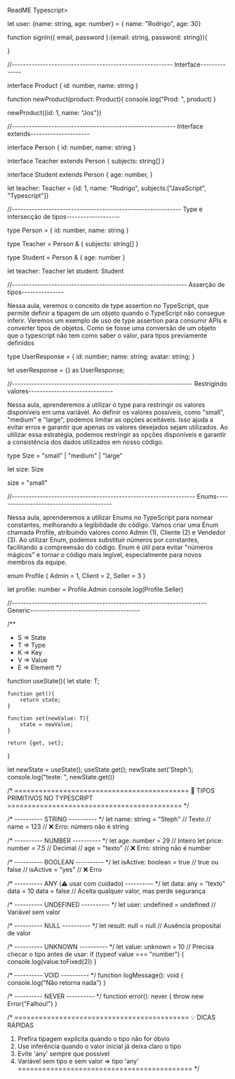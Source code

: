 ReadME Typescript>

let user: {name: string, age: number} = { name: "Rodrigo", age: 30}

function signIn({ email, password }:{email: string, password: string}){
    
}


//---------------------------------------------------------
Interface--------------

interface Product {
    id: number,
    name: string
}

function newProduct(product: Product){
console.log("Prod: ", product)
}

newProduct({id: 1, name: "Jos"})

//----------------------------------------------------------
Interface extends---------------------

interface Person {
    id: number,
    name: string
}

interface Teacher extends Person {
    subjects: string[]
}

interface Student extends Person {
    age: number,
}

let teacher: Teacher = {id: 1, name: "Rodrigo", subjects:["JavaScript", "Typescript"]}

//------------------------------------------------------------
Type e intersecção de tipos-------------------

type Person = {
    id: number,
    name: string
}

type Teacher = Person & {
    subjects: string[]
}

type Student = Person & {
    age: number
}

let teacher: Teacher
let student: Student

//--------------------------------------------------------------
Asserção de tipos---------------

Nessa aula, veremos o conceito de type assertion no TypeScript, que permite definir a tipagem de um objeto quando o TypeScript não consegue inferir. 
Veremos um exemplo de uso de type assertion para consumir APIs e converter tipos de objetos.
Como se fosse uma conversão de um objeto que o typescript não tem como saber o valor, para tipos previamente definidos

type UserResponse = {
    id: number;
    name: string;
    avatar: string;
}

let userResponse = {} as UserResponse;

//----------------------------------------------------------------
Restrigindo valores------------------------------

Nessa aula, aprenderemos a utilizar o type para restringir os valores disponíveis em uma variável. Ao definir os valores possíveis, como "small", "medium" e "large", podemos limitar as opções aceitáveis. Isso ajuda a evitar erros e garantir que apenas os valores desejados sejam utilizados. Ao utilizar essa estratégia, podemos restringir as opções disponíveis e garantir a consistência dos dados utilizados em nosso código.

type Size = "small" | "medium" | "large"

let size: Size

size = "small"

//-----------------------------------------------------------------
Enums-----------------------------------------

Nessa aula, aprenderemos a utilizar Enums no TypeScript para nomear constantes, melhorando a legibilidade do código. Vamos criar uma Enum chamada Profile, atribuindo valores como Admin (1), Cliente (2) e Vendedor (3). Ao utilizar Enum, podemos substituir números por constantes, facilitando a compreensão do código. Enum é útil para evitar "números mágicos" e tornar o código mais legível, especialmente para novos membros da equipe.

enum Profile {
    Admin = 1,
    Client = 2,
    Seller = 3
}

let profile: number = Profile.Admin
console.log(Profile.Seller)

//---------------------------------------------------------------------
Generic---------------------------------------

 /**
 * S => State
 * T => Type
 * K => Key
 * V => Value
 * E => Element
 */


function useState<T>(){
    let state: T;

    function get(){
        return state;
    }

    function set(newValue: T){
        state = newValue;
    }
    
    return {get, set};
}

let newState = useState();
useState.get();
newState.set('Steph');
console.log("teste: ", newState.get())



/* ===========================================
   📌 TIPOS PRIMITIVOS NO TYPESCRIPT
   =========================================== */

/* ---------- STRING ---------- */
let name: string = "Steph"       // Texto
// name = 123  // ❌ Erro: número não é string

/* ---------- NUMBER ---------- */
let age: number = 29             // Inteiro
let price: number = 7.5          // Decimal
// age = "texto" // ❌ Erro: string não é number

/* ---------- BOOLEAN ---------- */
let isActive: boolean = true     // true ou false
// isActive = "yes" // ❌ Erro

/* ---------- ANY (⚠️ usar com cuidado) ---------- */
let data: any = "texto"
data = 10
data = false
// Aceita qualquer valor, mas perde segurança

/* ---------- UNDEFINED ---------- */
let user: undefined = undefined  // Variável sem valor

/* ---------- NULL ---------- */
let result: null = null          // Ausência proposital de valor

/* ---------- UNKNOWN ---------- */
let value: unknown = 10
// Precisa checar o tipo antes de usar:
if (typeof value === "number") {
  console.log(value.toFixed(2))
}

/* ---------- VOID ---------- */
function logMessage(): void {
  console.log("Não retorna nada")
}

/* ---------- NEVER ---------- */
function error(): never {
  throw new Error("Falhou!")
}

/* ===========================================
   💡 DICAS RÁPIDAS
   1. Prefira tipagem explícita quando o tipo não for óbvio
   2. Use inferência quando o valor inicial já deixa claro o tipo
   3. Evite 'any' sempre que possível
   4. Variável sem tipo e sem valor => tipo 'any'
   =========================================== */